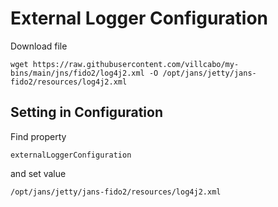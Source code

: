 # External Logger Configuration

Download file

```
wget https://raw.githubusercontent.com/villcabo/my-bins/main/jns/fido2/log4j2.xml -O /opt/jans/jetty/jans-fido2/resources/log4j2.xml
```


## Setting in Configuration

Find property

```
externalLoggerConfiguration
```

and set value

```
/opt/jans/jetty/jans-fido2/resources/log4j2.xml
```